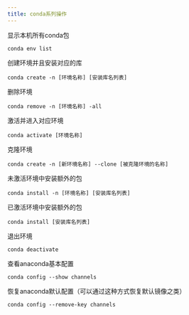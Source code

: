 ```yaml
---
title: conda系列操作
---
```


显示本机所有conda包

```shell
conda env list
```

创建环境并且安装对应的库

```shell
conda create -n [环境名称] [安装库名列表]
```

删除环境

```shell
conda remove -n [环境名称] -all
```

激活并进入对应环境

```shell
conda activate [环境名称]
```

克隆环境

```shell
conda create -n [新环境名称] --clone [被克隆环境的名称]
```

未激活环境中安装额外的包

```shell
conda install -n [环境名称] [安装库名列表]
```

已激活环境中安装额外的包

```shell
conda install [安装库名列表]
```

退出环境

```shell
conda deactivate
```

查看anaconda基本配置

```shell
conda config --show channels
```

恢复anaconda默认配置（可以通过这种方式恢复默认镜像之类）

```shell
conda config --remove-key channels
```
